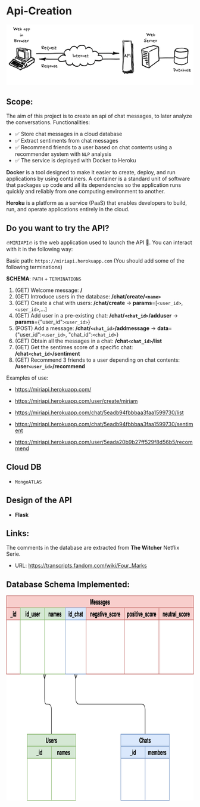 # Api-Creation

<p align="center">
 <img src="./images/api.png"/>
</p>

## Scope:

The aim of this project is to create an api of chat messages, to later analyze the conversations. Functionalities:

- ✅ Store chat messages in a cloud database 
- ✅ Extract sentiments from chat messages 
- ✅ Recommend friends to a user based on chat contents using a recommender system with `NLP` analysis 
- ✅ The service is deployed with Docker to Heroku 

**Docker** is a tool designed to make it easier to create, deploy, and run applications by using containers. A container is a standard unit of software that packages up code and all its dependencies so the application runs quickly and reliably from one computing environment to another. 

**Heroku** is a platform as a service (PaaS) that enables developers to build, run, and operate applications entirely in the cloud.

## Do you want to try the API? 

🔥`MIRIAPI`🔥 is the web application used to launch the API 🚀. You can interact with it in the following way:

Basic path: `https://miriapi.herokuapp.com` (You should add some of the following terminations)

**SCHEMA**: `PATH` + `TERMINATIONS` 

1) (GET) Welcome message: **/**
2) (GET) Introduce users in the database: **/chat/create/`<name>`**
3) (GET) Create a chat with users: **/chat/create** -> **params**=[`<user_id>`, `<user_id>`,...]
4) (GET) Add user in a pre-existing chat: **/chat/`<chat_id>`/adduser** -> **params**={"user_id":`<user_id>`}
5) (POST) Add a message: **/chat/`<chat_id>`/addmessage** -> **data**={"user_id":`<user_id>`, "chat_id":`<chat_id>`}
6) (GET) Obtain all the messages in a chat: **/chat`<chat_id>`/list**
7) (GET) Get the sentimes score of a specific chat: **/chat`<chat_id>`/sentiment**
8) (GET) Recommend 3 friends to a user depending on chat contents: **/user`<user_id>`/recommend**

Examples of use:

- https://miriapi.herokuapp.com/

- https://miriapi.herokuapp.com/user/create/miriam 

- https://miriapi.herokuapp.com/chat/5eadb94fbbbaa3faa1599730/list 

- https://miriapi.herokuapp.com/chat/5eadb94fbbbaa3faa1599730/sentiment

- https://miriapi.herokuapp.com/user/5eada20b9b27ff529f8d56b5/recommend

## Cloud DB 

- `MongoATLAS`

## Design of the API

- **Flask** 

## Links:

The comments in the database are extracted from **The Witcher** Netflix Serie.

- URL: https://transcripts.fandom.com/wiki/Four_Marks

## Database Schema Implemented:

<p align="center">
 <img src="./images/db.png" width="950" height="550"/>
</p>

